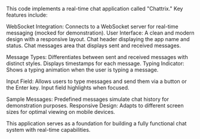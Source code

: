 This code implements a real-time chat application called "Chattrix." Key features include:

WebSocket Integration: Connects to a WebSocket server for real-time messaging (mocked for demonstration).
User Interface:
A clean and modern design with a responsive layout.
Chat header displaying the app name and status.
Chat messages area that displays sent and received messages.

Message Types:
Differentiates between sent and received messages with distinct styles.
Displays timestamps for each message.
Typing Indicator: Shows a typing animation when the user is typing a message.

Input Field:
Allows users to type messages and send them via a button or the Enter key.
Input field highlights when focused.

Sample Messages:
Predefined messages simulate chat history for demonstration purposes.
Responsive Design: Adapts to different screen sizes for optimal viewing on mobile devices.

This application serves as a foundation for building a fully functional chat system with real-time capabilities.
